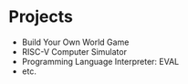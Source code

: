 # Projects
- Build Your Own World Game
- RISC-V Computer Simulator
- Programming Language Interpreter: EVAL
- etc.
